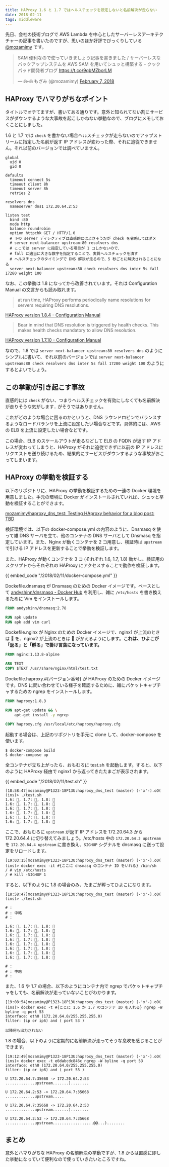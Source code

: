 ```yaml
---
title: HAProxy 1.6 と 1.7 ではヘルスチェックを設定しないと名前解決が走らない
date: 2018-02-11
tags: middleware
---
```


先日、会社の技術ブログで AWS Lambda を中心としたサーバーレスアーキテクチャーの記事を書いたのですが、思いのほか好評でびっくりしている [@mozamimy](https://twitter.com/mozamimy) です。

<blockquote class="twitter-tweet" data-lang="en"><p lang="ja" dir="ltr">SAM 便利なので使っていきましょう記事を書きました / サーバーレスなバックアップシステムを AWS SAM を用いてシュッと構築する - クックパッド開発者ブログ <a href="https://t.co/9qbMZborLM">https://t.co/9qbMZborLM</a></p>&mdash; ᕱ⑅ᕱ もざみ (@mozamimy) <a href="https://twitter.com/mozamimy/status/961029511025328128?ref_src=twsrc%5Etfw">February 7, 2018</a></blockquote>
<script async src="https://platform.twitter.com/widgets.js" charset="utf-8"></script>

## HAProxy でハマりがちなポイント

タイトルでオチてますが、書いてある通りです。意外と知られてない割にサービスがダウンするような大事故を起こしかねない挙動なので、ブログにメモしておくことにしました。

1.6 と 1.7 では `check` を書かない場合ヘルスチェックが走らないのでアップストリームに指定した名前が返す IP アドレスが変わった際、それに追従できません。それ以前のバージョンでは調べていません。

```haproxy
global
  uid 0
  gid 0

defaults
  timeout connect 5s
  timeout client 8h
  timeout server 8h
  retries 2

resolvers dns
  nameserver dns1 172.20.64.2:53

listen test
  bind :80
  mode http
  balance roundrobin
  option httpchk GET / HTTP/1.0
  # 下の server ディレクティブは直感的にはよさそうだが check を省略してはダメ
  # server next-balancer upstream:80 resolvers dns
  # ここでは server に指定している項目が 1 コしかないので、
  # fall に適当に大きな数字を指定することで、実質ヘルスチェックを潰す
  # ヘルスチェックのタイミングで DNS 解決が走るので、5 秒ごとに解決されることになる
  server next-balancer upstream:80 check resolvers dns inter 5s fall 17280 weight 100
```

なお、この挙動は 1.8 になってから改善されています。それは Configuration Manual の文言からも読み取れます。

> at run time, HAProxy performs periodically name resolutions for servers requiring DNS resolutions.

[HAProxy version 1.8.4 - Configuration Manual](http://cbonte.github.io/haproxy-dconv/1.8/configuration.html#5.3)

> Bear in mind that DNS resolution is triggered by health checks. This makes health checks mandatory to allow DNS resolution.

[HAProxy version 1.7.10 - Configuration Manual](http://cbonte.github.io/haproxy-dconv/1.7/configuration.html#5.3)

なので、1.8 では `server next-balancer upstream:80 resolvers dns` のようにシンプルに書いて、それ以前のバージョンでは `server next-balancer upstream:80 check resolvers dns inter 5s fall 17280 weight 100` のようにするとよいでしょう。

## この挙動が引き起こす事故

直感的には `check` がない、つまりヘルスチェックを有効にしなくても名前解決が走りそうな気がします.. がそうではありません。

これがどのような場合に困るのかというと、DNS ラウンドロビンでバランスするようなロードバランサを上流に設定したい場合などです。具体的には、AWS の ELB を上流に設定したい場合などです。

この場合、ELB のスケールアウトが走るなどして ELB の FQDN が返す IP アドレスが変わってしまうと、HAProxy がそれに追従できずに以前の IP アドレスにリクエストを送り続けるため、結果的にサービスがダウンするような事故がおこってしまいます。

## HAProxy の挙動を検証する

以下のリポジトリに、HAProxy の挙動を検証するための一連の Docker 環境を用意しました。手元の環境に Docker がインストールされていれば、シュッと挙動を検証することができます。

[mozamimy/haproxy_dns_test: Testing HAproxy behavior for a blog post: TBD](https://github.com/mozamimy/haproxy_dns_test)

検証環境では、以下の docker-compose.yml の内容のように、Dnsmasq を使って雑 DNS サーバを立て、他のコンテナの DNS サーバとして Dnsmasq を指定しています。また、Nginx が動くコンテナを 2 コ用意し、検証時は `upstream` で引ける IP アドレスを更新することで挙動を検証します。

また、HAProxy が動くコンテナを 3 コ (それぞれ 1.6, 1.7, 1.8) 動かし、検証用のスクリプトからそれぞれの HAProxy にアクセスすることで動作を検証します。

<p>
{{ embed_code "/2018/02/11/docker-compose.yml" }}
</p>

Dockefile.dnsmasq が Dnsmasq のための Docker イメージです。ベースとして [andyshinn/dnsmasq - Docker Hub](https://hub.docker.com/r/andyshinn/dnsmasq/) を利用し、雑に `/etc/hosts` を書き換えるために Vim をインストールします。

```dockerfile
FROM andyshinn/dnsmasq:2.78

RUN apk update
RUN apk add vim curl
```

Dockefile.nginx が Nginx のための Docker イメージで、nginx1 が上流のときは 🥚 を、nginx2 が上流のときは 🐣 がかえるようにします。**これは、ひよこが「返る」と「孵る」で掛け言葉になっています。**

```dockerfile
FROM nginx:1.13.8-alpine

ARG TEXT
COPY $TEXT /usr/share/nginx/html/test.txt
```

Dockefile.haproxy.#{バージョン番号} が HAProxy のための Docker イメージです。DNS に問い合わせている様子を確認するために、雑にパケットキャプチャするための ngrep をインストールします。

```dockerfile
FROM haproxy:1.8.3

RUN apt-get update && \
    apt-get install -y ngrep

COPY haproxy.cfg /usr/local/etc/haproxy/haproxy.cfg
```

起動する場合は、上記のリポジトリを手元に clone して、docker-compose を使います。

```
$ docker-compose build
$ docker-compose up
```

全コンテナが立ち上がったら、おもむろに test.sh を起動します。すると、以下のように HAProxy 経由で nginx1 から返ってきたたまごが表示されます。

<p>
{{ embed_code "/2018/02/11/test.sh" }}
</p>

```
[18:58:47]mozamimy@P1323-18P13U:haproxy_dns_test (master) (-'x'-).oO(
(ins)> ./test.sh
1.6: 🥚, 1.7: 🥚, 1.8: 🥚
1.6: 🥚, 1.7: 🥚, 1.8: 🥚
1.6: 🥚, 1.7: 🥚, 1.8: 🥚
1.6: 🥚, 1.7: 🥚, 1.8: 🥚
1.6: 🥚, 1.7: 🥚, 1.8: 🥚
1.6: 🥚, 1.7: 🥚, 1.8: 🥚
```

ここで、おもむろに `upstream` が返す IP アドレスを 172.20.64.3 から 172.20.64.4 に切り替えてみましょう。/etc/hosts 中の `172.20.64.3 upstream` を `172.20.64.4 upstream` に書き換え、`SIGHUP` シグナルを dnsmasq に送って設定をリロードします。

```
[19:03:15]mozamimy@P1323-18P13U:haproxy_dns_test (master) (-'x'-).oO(
(ins)> docker exec -it #{ここに dnsmasq のコンテナ ID をいれる} /bin/sh
/ # vim /etc/hosts
/ # kill -SIGHUP 1
```

すると、以下のように 1.8 の場合のみ、たまごが孵ってひよこになります。

```
[18:58:47]mozamimy@P1323-18P13U:haproxy_dns_test (master) (-'x'-).oO(
(ins)> ./test.sh

# :
# : 中略
# :

1.6: 🥚, 1.7: 🥚, 1.8: 🥚
1.6: 🥚, 1.7: 🥚, 1.8: 🥚
1.6: 🥚, 1.7: 🥚, 1.8: 🥚
1.6: 🥚, 1.7: 🥚, 1.8: 🥚
1.6: 🥚, 1.7: 🥚, 1.8: 🥚
1.6: 🥚, 1.7: 🥚, 1.8: 🐣
1.6: 🥚, 1.7: 🥚, 1.8: 🐣
1.6: 🥚, 1.7: 🥚, 1.8: 🐣

# :
# : 中略
# :
```

また、1.6 や 1.7 の場合、以下のようにコンテナ内で ngrep でパケットキャプチャをしても、名前解決が走っていないことがわかります。

```
[19:08:54]mozamimy@P1323-18P13U:haproxy_dns_test (master) (-'x'-).oO(
(ins)> docker exec -t #{ここに 1.6 か 1.7 のコンテナ ID を入れる} ngrep -W byline -q port 53
interface: eth0 (172.20.64.0/255.255.255.0)
filter: (ip or ip6) and ( port 53 )

以降何も出力されない
```

1.8 の場合、以下のように定期的に名前解決が走ってそうな息吹を感じることができます。

```
[19:12:49]mozamimy@P1323-18P13U:haproxy_dns_test (master) (-'x'-).oO(
(ins)> docker exec -t e6dabcdc846c ngrep -W byline -q port 53
interface: eth0 (172.20.64.0/255.255.255.0)
filter: (ip or ip6) and ( port 53 )

U 172.20.64.7:35668 -> 172.20.64.2:53
.............upstream.......)........

U 172.20.64.2:53 -> 172.20.64.7:35668
.............upstream.....

U 172.20.64.7:35668 -> 172.20.64.2:53
.............upstream.......)........

U 172.20.64.2:53 -> 172.20.64.7:35668
.............upstream..................@@...)........
```

## まとめ

意外とハマりがちな HAProxy の名前解決の挙動ですが、1.8 からは直感に即した挙動になっていて便利なので使っていきたいところですね。
